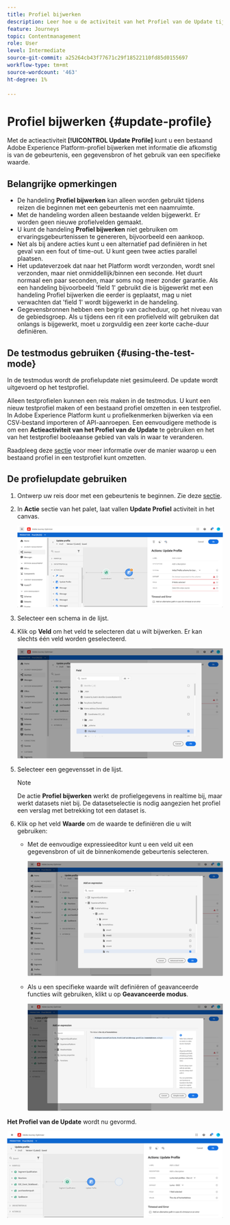 ```yaml
---
title: Profiel bijwerken
description: Leer hoe u de activiteit van het Profiel van de Update tijdens een reis gebruikt
feature: Journeys
topic: Contentmanagement
role: User
level: Intermediate
source-git-commit: a25264cb43f77671c29f18522110fd85d0155697
workflow-type: tm+mt
source-wordcount: '463'
ht-degree: 1%

---
```


# Profiel bijwerken {#update-profile}

Met de actieactiviteit **[!UICONTROL Update Profile]** kunt u een bestaand Adobe Experience Platform-profiel bijwerken met informatie die afkomstig is van de gebeurtenis, een gegevensbron of het gebruik van een specifieke waarde.

## Belangrijke opmerkingen

* De handeling **Profiel bijwerken** kan alleen worden gebruikt tijdens reizen die beginnen met een gebeurtenis met een naamruimte.
* Met de handeling worden alleen bestaande velden bijgewerkt. Er worden geen nieuwe profielvelden gemaakt.
* U kunt de handeling **Profiel bijwerken** niet gebruiken om ervaringsgebeurtenissen te genereren, bijvoorbeeld een aankoop.
* Net als bij andere acties kunt u een alternatief pad definiëren in het geval van een fout of time-out. U kunt geen twee acties parallel plaatsen.
* Het updateverzoek dat naar het Platform wordt verzonden, wordt snel verzonden, maar niet onmiddellijk/binnen een seconde. Het duurt normaal een paar seconden, maar soms nog meer zonder garantie. Als een handeling bijvoorbeeld &#39;field 1&#39; gebruikt die is bijgewerkt met een handeling Profiel bijwerken die eerder is geplaatst, mag u niet verwachten dat &#39;field 1&#39; wordt bijgewerkt in de handeling.
* Gegevensbronnen hebben een begrip van cacheduur, op het niveau van de gebiedsgroep. Als u tijdens een rit een profielveld wilt gebruiken dat onlangs is bijgewerkt, moet u zorgvuldig een zeer korte cache-duur definiëren.

## De testmodus gebruiken {#using-the-test-mode}

In de testmodus wordt de profielupdate niet gesimuleerd. De update wordt uitgevoerd op het testprofiel.

Alleen testprofielen kunnen een reis maken in de testmodus. U kunt een nieuw testprofiel maken of een bestaand profiel omzetten in een testprofiel. In Adobe Experience Platform kunt u profielkenmerken bijwerken via een CSV-bestand importeren of API-aanroepen. Een eenvoudigere methode is om een **Actieactiviteit van het Profiel van de Update** te gebruiken en het van het testprofiel booleaanse gebied van vals in waar te veranderen.

Raadpleeg deze [sectie](../building-journeys/creating-test-profiles.md#create-test-profiles-csv) voor meer informatie over de manier waarop u een bestaand profiel in een testprofiel kunt omzetten.

## De profielupdate gebruiken

1. Ontwerp uw reis door met een gebeurtenis te beginnen. Zie deze [sectie](../building-journeys/journey.md).

1. In **Actie** sectie van het palet, laat vallen **Update Profiel** activiteit in het canvas.

   ![](../assets/profileupdate0.png)

1. Selecteer een schema in de lijst.

1. Klik op **Veld** om het veld te selecteren dat u wilt bijwerken. Er kan slechts één veld worden geselecteerd.

   ![](../assets/profileupdate2.png)

1. Selecteer een gegevensset in de lijst.

   >[!NOTE]
   >
   >De actie **Profiel bijwerken** werkt de profielgegevens in realtime bij, maar werkt datasets niet bij. De datasetselectie is nodig aangezien het profiel een verslag met betrekking tot een dataset is.

1. Klik op het veld **Waarde** om de waarde te definiëren die u wilt gebruiken:

   * Met de eenvoudige expressieeditor kunt u een veld uit een gegevensbron of uit de binnenkomende gebeurtenis selecteren.

      ![](../assets/profileupdate4.png)

   * Als u een specifieke waarde wilt definiëren of geavanceerde functies wilt gebruiken, klikt u op **Geavanceerde modus**.

      ![](../assets/profileupdate3.png)

**Het Profiel van de Update** wordt nu gevormd.

![](../assets/profileupdate1.png)

